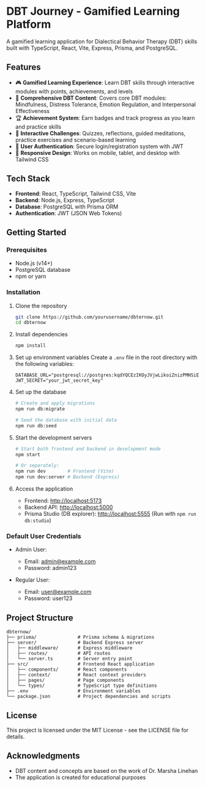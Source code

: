 # DBT Journey - Gamified Learning Platform

A gamified learning application for Dialectical Behavior Therapy (DBT) skills built with TypeScript, React, Vite, Express, Prisma, and PostgreSQL.

## Features

- 🎮 **Gamified Learning Experience**: Learn DBT skills through interactive modules with points, achievements, and levels
- 🧠 **Comprehensive DBT Content**: Covers core DBT modules: Mindfulness, Distress Tolerance, Emotion Regulation, and Interpersonal Effectiveness
- 🏆 **Achievement System**: Earn badges and track progress as you learn and practice skills
- 🎯 **Interactive Challenges**: Quizzes, reflections, guided meditations, practice exercises and scenario-based learning
- 🔐 **User Authentication**: Secure login/registration system with JWT
- 📱 **Responsive Design**: Works on mobile, tablet, and desktop with Tailwind CSS

## Tech Stack

- **Frontend**: React, TypeScript, Tailwind CSS, Vite
- **Backend**: Node.js, Express, TypeScript
- **Database**: PostgreSQL with Prisma ORM
- **Authentication**: JWT (JSON Web Tokens)

## Getting Started

### Prerequisites

- Node.js (v14+)
- PostgreSQL database
- npm or yarn

### Installation

1. Clone the repository
   ```bash
   git clone https://github.com/yourusername/dbternow.git
   cd dbternow
   ```

2. Install dependencies
   ```bash
   npm install
   ```

3. Set up environment variables
   Create a `.env` file in the root directory with the following variables:
   ```
   DATABASE_URL="postgresql://postgres:kqdYQCEzIKOyJVjwLikoiZnizPMHSiEE@maglev.proxy.rlwy.net:11447/railway"
   JWT_SECRET="your_jwt_secret_key"
   ```

4. Set up the database
   ```bash
   # Create and apply migrations
   npm run db:migrate
   
   # Seed the database with initial data
   npm run db:seed
   ```

5. Start the development servers
   ```bash
   # Start both frontend and backend in development mode
   npm start
   
   # Or separately:
   npm run dev        # Frontend (Vite)
   npm run dev:server # Backend (Express)
   ```

6. Access the application
   - Frontend: [http://localhost:5173](http://localhost:5173)
   - Backend API: [http://localhost:5000](http://localhost:5000)
   - Prisma Studio (DB explorer): [http://localhost:5555](http://localhost:5555) (Run with `npm run db:studio`)

### Default User Credentials

- Admin User:
  - Email: admin@example.com
  - Password: admin123

- Regular User:
  - Email: user@example.com
  - Password: user123

## Project Structure

```
dbternow/
├── prisma/               # Prisma schema & migrations
├── server/               # Backend Express server
│   ├── middleware/       # Express middleware
│   ├── routes/           # API routes
│   └── server.ts         # Server entry point
├── src/                  # Frontend React application
│   ├── components/       # React components
│   ├── context/          # React context providers
│   ├── pages/            # Page components
│   └── types/            # TypeScript type definitions
├── .env                  # Environment variables
└── package.json          # Project dependencies and scripts
```

## License

This project is licensed under the MIT License - see the LICENSE file for details.

## Acknowledgments

- DBT content and concepts are based on the work of Dr. Marsha Linehan
- The application is created for educational purposes
